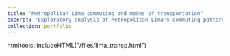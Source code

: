 ```yaml
---
title: "Metropolitan Lima commuting and modes of transportation"
excerpt: "Exploratory analysis of Metropolitan Lima's commuting patterns and modal share<br/><img src='/images/elect_dist.png'>"
collection: portfolio
---
```


 htmltools::includeHTML("/files/lima_transp.html")
